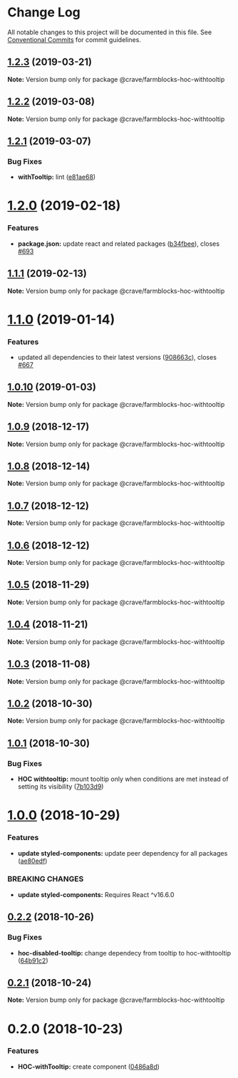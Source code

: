 # Change Log

All notable changes to this project will be documented in this file.
See [Conventional Commits](https://conventionalcommits.org) for commit guidelines.

## [1.2.3](https://github.com/CraveFood/farmblocks/compare/@crave/farmblocks-hoc-withtooltip@1.2.2...@crave/farmblocks-hoc-withtooltip@1.2.3) (2019-03-21)

**Note:** Version bump only for package @crave/farmblocks-hoc-withtooltip





## [1.2.2](https://github.com/CraveFood/farmblocks/compare/@crave/farmblocks-hoc-withtooltip@1.2.1...@crave/farmblocks-hoc-withtooltip@1.2.2) (2019-03-08)

**Note:** Version bump only for package @crave/farmblocks-hoc-withtooltip





## [1.2.1](https://github.com/CraveFood/farmblocks/compare/@crave/farmblocks-hoc-withtooltip@1.2.0...@crave/farmblocks-hoc-withtooltip@1.2.1) (2019-03-07)


### Bug Fixes

* **withTooltip:** lint ([e81ae68](https://github.com/CraveFood/farmblocks/commit/e81ae68))





# [1.2.0](https://github.com/CraveFood/farmblocks/compare/@crave/farmblocks-hoc-withtooltip@1.1.1...@crave/farmblocks-hoc-withtooltip@1.2.0) (2019-02-18)


### Features

* **package.json:** update react and related packages ([b34fbee](https://github.com/CraveFood/farmblocks/commit/b34fbee)), closes [#693](https://github.com/CraveFood/farmblocks/issues/693)





## [1.1.1](https://github.com/CraveFood/farmblocks/compare/@crave/farmblocks-hoc-withtooltip@1.1.0...@crave/farmblocks-hoc-withtooltip@1.1.1) (2019-02-13)

**Note:** Version bump only for package @crave/farmblocks-hoc-withtooltip





# [1.1.0](https://github.com/CraveFood/farmblocks/compare/@crave/farmblocks-hoc-withtooltip@1.0.10...@crave/farmblocks-hoc-withtooltip@1.1.0) (2019-01-14)


### Features

* updated all dependencies to their latest versions ([908663c](https://github.com/CraveFood/farmblocks/commit/908663c)), closes [#667](https://github.com/CraveFood/farmblocks/issues/667)





<a name="1.0.10"></a>
## [1.0.10](https://github.com/CraveFood/farmblocks/compare/@crave/farmblocks-hoc-withtooltip@1.0.9...@crave/farmblocks-hoc-withtooltip@1.0.10) (2019-01-03)




**Note:** Version bump only for package @crave/farmblocks-hoc-withtooltip

<a name="1.0.9"></a>
## [1.0.9](https://github.com/CraveFood/farmblocks/compare/@crave/farmblocks-hoc-withtooltip@1.0.8...@crave/farmblocks-hoc-withtooltip@1.0.9) (2018-12-17)




**Note:** Version bump only for package @crave/farmblocks-hoc-withtooltip

<a name="1.0.8"></a>
## [1.0.8](https://github.com/CraveFood/farmblocks/compare/@crave/farmblocks-hoc-withtooltip@1.0.7...@crave/farmblocks-hoc-withtooltip@1.0.8) (2018-12-14)




**Note:** Version bump only for package @crave/farmblocks-hoc-withtooltip

<a name="1.0.7"></a>
## [1.0.7](https://github.com/CraveFood/farmblocks/compare/@crave/farmblocks-hoc-withtooltip@1.0.6...@crave/farmblocks-hoc-withtooltip@1.0.7) (2018-12-12)




**Note:** Version bump only for package @crave/farmblocks-hoc-withtooltip

<a name="1.0.6"></a>
## [1.0.6](https://github.com/CraveFood/farmblocks/compare/@crave/farmblocks-hoc-withtooltip@1.0.5...@crave/farmblocks-hoc-withtooltip@1.0.6) (2018-12-12)




**Note:** Version bump only for package @crave/farmblocks-hoc-withtooltip

<a name="1.0.5"></a>
## [1.0.5](https://github.com/CraveFood/farmblocks/compare/@crave/farmblocks-hoc-withtooltip@1.0.4...@crave/farmblocks-hoc-withtooltip@1.0.5) (2018-11-29)




**Note:** Version bump only for package @crave/farmblocks-hoc-withtooltip

<a name="1.0.4"></a>
## [1.0.4](https://github.com/CraveFood/farmblocks/compare/@crave/farmblocks-hoc-withtooltip@1.0.3...@crave/farmblocks-hoc-withtooltip@1.0.4) (2018-11-21)




**Note:** Version bump only for package @crave/farmblocks-hoc-withtooltip

<a name="1.0.3"></a>
## [1.0.3](https://github.com/CraveFood/farmblocks/compare/@crave/farmblocks-hoc-withtooltip@1.0.2...@crave/farmblocks-hoc-withtooltip@1.0.3) (2018-11-08)




**Note:** Version bump only for package @crave/farmblocks-hoc-withtooltip

<a name="1.0.2"></a>
## [1.0.2](https://github.com/CraveFood/farmblocks/compare/@crave/farmblocks-hoc-withtooltip@1.0.1...@crave/farmblocks-hoc-withtooltip@1.0.2) (2018-10-30)




**Note:** Version bump only for package @crave/farmblocks-hoc-withtooltip

<a name="1.0.1"></a>
## [1.0.1](https://github.com/CraveFood/farmblocks/compare/@crave/farmblocks-hoc-withtooltip@1.0.0...@crave/farmblocks-hoc-withtooltip@1.0.1) (2018-10-30)


### Bug Fixes

* **HOC withtooltip:** mount tooltip only when conditions are met instead of setting its visibility ([7b103d9](https://github.com/CraveFood/farmblocks/commit/7b103d9))




<a name="1.0.0"></a>
# [1.0.0](https://github.com/CraveFood/farmblocks/compare/@crave/farmblocks-hoc-withtooltip@0.2.2...@crave/farmblocks-hoc-withtooltip@1.0.0) (2018-10-29)


### Features

* **update styled-components:** update peer dependency for all packages ([ae80edf](https://github.com/CraveFood/farmblocks/commit/ae80edf))


### BREAKING CHANGES

* **update styled-components:** Requires React ^v16.6.0




<a name="0.2.2"></a>
## [0.2.2](https://github.com/CraveFood/farmblocks/compare/@crave/farmblocks-hoc-withtooltip@0.2.1...@crave/farmblocks-hoc-withtooltip@0.2.2) (2018-10-26)


### Bug Fixes

* **hoc-disabled-tooltip:** change dependecy from tooltip to hoc-withtooltip ([64b91c2](https://github.com/CraveFood/farmblocks/commit/64b91c2))




<a name="0.2.1"></a>
## [0.2.1](https://github.com/CraveFood/farmblocks/compare/@crave/farmblocks-hoc-withtooltip@0.2.0...@crave/farmblocks-hoc-withtooltip@0.2.1) (2018-10-24)




**Note:** Version bump only for package @crave/farmblocks-hoc-withtooltip

<a name="0.2.0"></a>
# 0.2.0 (2018-10-23)


### Features

* **HOC-withTooltip:** create component ([0486a8d](https://github.com/CraveFood/farmblocks/commit/0486a8d))
